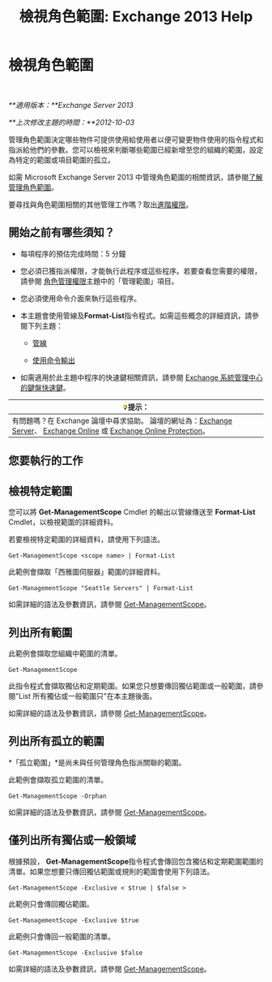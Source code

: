 ﻿---
title: '檢視角色範圍: Exchange 2013 Help'
TOCTitle: 檢視角色範圍
ms:assetid: 0bb3a434-6651-473a-94eb-4eb9a34e6f70
ms:mtpsurl: https://technet.microsoft.com/zh-tw/library/Dd335084(v=EXCHG.150)
ms:contentKeyID: 50472534
ms.date: 05/21/2018
mtps_version: v=EXCHG.150
ms.translationtype: MT
---

# 檢視角色範圍

 

_**適用版本：**Exchange Server 2013_

_**上次修改主題的時間：**2012-10-03_

管理角色範圍決定哪些物件可提供使用給使用者以便可變更物件使用的指令程式和指派給他們的參數。您可以檢視來判斷哪些範圍已經新增至您的組織的範圍，設定為特定的範圍或項目範圍的孤立。

如需 Microsoft Exchange Server 2013 中管理角色範圍的相關資訊，請參閱[了解管理角色範圍](understanding-management-role-scopes-exchange-2013-help.md)。

要尋找與角色範圍相關的其他管理工作嗎？取出[進階權限](advanced-permissions-exchange-2013-help.md)。

## 開始之前有哪些須知？

  - 每項程序的預估完成時間：5 分鐘

  - 您必須已獲指派權限，才能執行此程序或這些程序。若要查看您需要的權限，請參閱 [角色管理權限](role-management-permissions-exchange-2013-help.md)主題中的「管理範圍」項目。

  - 您必須使用命令介面來執行這些程序。

  - 本主題會使用管線及**Format-List**指令程式。如需這些概念的詳細資訊，請參閱下列主題：
    
      - [管線](https://technet.microsoft.com/zh-tw/library/aa998260\(v=exchg.150\))
    
      - [使用命令輸出](working-with-command-output-exchange-2013-help.md)

  - 如需適用於此主題中程序的快速鍵相關資訊，請參閱 [Exchange 系統管理中心的鍵盤快速鍵](keyboard-shortcuts-in-the-exchange-admin-center-exchange-online-protection-help.md)。

<table>
<thead>
<tr class="header">
<th><img src="images/Bb124558.tip(EXCHG.150).gif" title="提示" alt="提示" />提示：</th>
</tr>
</thead>
<tbody>
<tr class="odd">
<td>有問題嗎？在 Exchange 論壇中尋求協助。 論壇的網址為：<a href="https://go.microsoft.com/fwlink/p/?linkid=60612">Exchange Server</a>、 <a href="https://go.microsoft.com/fwlink/p/?linkid=267542">Exchange Online</a> 或 <a href="https://go.microsoft.com/fwlink/p/?linkid=285351">Exchange Online Protection</a>。</td>
</tr>
</tbody>
</table>


## 您要執行的工作

## 檢視特定範圍

您可以將 **Get-ManagementScope** Cmdlet 的輸出以管線傳送至 **Format-List** Cmdlet，以檢視範圍的詳細資料。

若要檢視特定範圍的詳細資料，請使用下列語法。

    Get-ManagementScope <scope name> | Format-List

此範例會擷取「西雅圖伺服器」範圍的詳細資料。

    Get-ManagementScope "Seattle Servers" | Format-List

如需詳細的語法及參數資訊，請參閱 [Get-ManagementScope](https://technet.microsoft.com/zh-tw/library/dd298180\(v=exchg.150\))。

## 列出所有範圍

此範例會擷取您組織中範圍的清單。

    Get-ManagementScope

此指令程式會擷取獨佔和定期範圍。如果您只想要傳回獨佔範圍或一般範圍，請參閱"List 所有獨佔或一般範圍只"在本主題後面。

如需詳細的語法及參數資訊，請參閱 [Get-ManagementScope](https://technet.microsoft.com/zh-tw/library/dd298180\(v=exchg.150\))。

## 列出所有孤立的範圍

*「孤立範圍」*是尚未與任何管理角色指派關聯的範圍。

此範例會擷取孤立範圍的清單。

    Get-ManagementScope -Orphan

如需詳細的語法及參數資訊，請參閱 [Get-ManagementScope](https://technet.microsoft.com/zh-tw/library/dd298180\(v=exchg.150\))。

## 僅列出所有獨佔或一般領域

根據預設， **Get-ManagementScope**指令程式會傳回包含獨佔和定期範圍範圍的清單。如果您想要只傳回獨佔範圍或規則的範圍會使用下列語法。

    Get-ManagementScope -Exclusive < $true | $false >

此範例只會傳回獨佔範圍。

    Get-ManagementScope -Exclusive $true

此範例只會傳回一般範圍的清單。

    Get-ManagementScope -Exclusive $false

如需詳細的語法及參數資訊，請參閱 [Get-ManagementScope](https://technet.microsoft.com/zh-tw/library/dd298180\(v=exchg.150\))。

